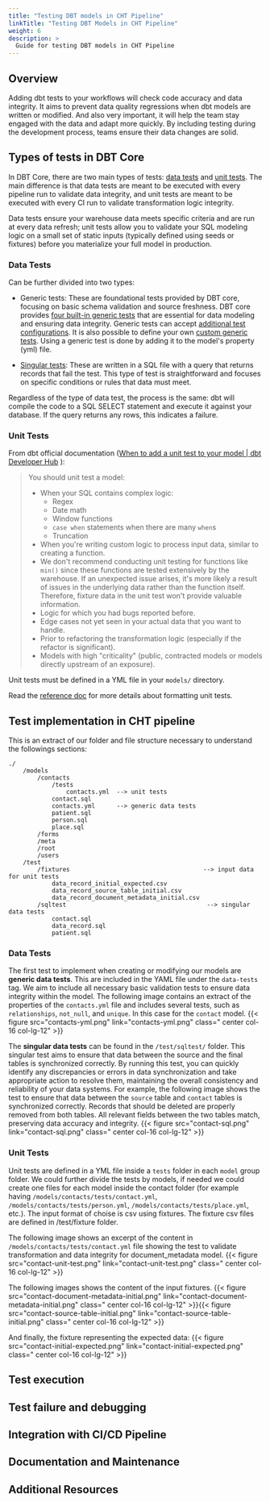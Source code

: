 ```yaml
---
title: "Testing DBT models in CHT Pipeline"
linkTitle: "Testing DBT Models in CHT Pipeline"
weight: 6
description: >
  Guide for testing DBT models in CHT Pipeline
---
```


## Overview

Adding dbt tests to your workflows will check code accuracy and data integrity. It aims to prevent data quality regressions when dbt models are written or modified. And also very important, it will help the team stay engaged with the data and adapt more quickly. By including testing during the development process, teams ensure their data changes are solid.

## Types of tests in DBT Core

In DBT Core, there are two main types of tests: [data tests](https://docs.getdbt.com/docs/build/data-tests) and [unit tests](https://docs.getdbt.com/docs/build/unit-tests). The main difference is that data tests are meant to be executed with every pipeline run to validate data integrity, and unit tests are meant to be executed with every CI run to validate transformation logic integrity.

Data tests ensure your warehouse data meets specific criteria and are run at every data refresh; unit tests allow you to validate your SQL modeling logic on a small set of static inputs (typically defined using seeds or fixtures) before you materialize your full model in production.

### Data Tests

Can be further divided into two types:
- Generic tests: These are foundational tests provided by DBT core, focusing on basic schema validation and source freshness. DBT core provides [four built-in generic tests](https://docs.getdbt.com/docs/build/data-tests#generic-data-tests) that are essential for data modeling and ensuring data integrity. Generic tests can accept [additional test configurations](https://docs.getdbt.com/reference/data-test-configs).
It is also possible to define your own [custom generic tests](https://docs.getdbt.com/best-practices/writing-custom-generic-tests).
Using a generic test is done by adding it to the model's property (yml) file.

- [Singular tests](https://docs.getdbt.com/docs/build/data-tests#singular-data-tests): These are written in a SQL file with a query that returns records that fail the test. This type of test is straightforward and focuses on specific conditions or rules that data must meet.

Regardless of the type of data test, the process is the same: dbt will compile the code to a SQL SELECT statement and execute it against your database. If the query returns any rows, this indicates a failure.

### Unit Tests

From dbt official documentation ([When to add a unit test to your model | dbt Developer Hub](https://docs.getdbt.com/docs/build/unit-tests#when-to-add-a-unit-test-to-your-model) ):

> You should unit test a model:
> - When your SQL contains complex logic:
>   - Regex
>   - Date math
>   - Window functions
>   - `case when` statements when there are many `when`s
>   - Truncation
> - When you're writing custom logic to process input data, similar to creating a function.
> - We don't recommend conducting unit testing for functions like `min()` since these functions are tested extensively by the warehouse. If an unexpected issue arises, it's more likely a result of issues in the underlying data rather than the function itself. Therefore, fixture data in the unit test won't provide valuable information.
> - Logic for which you had bugs reported before.
> - Edge cases not yet seen in your actual data that you want to handle.
> - Prior to refactoring the transformation logic (especially if the refactor is significant).
> - Models with high "criticality" (public, contracted models or models directly upstream of an exposure).

Unit tests must be defined in a YML file in your `models/` directory.

Read the [reference doc](https://docs.getdbt.com/reference/resource-properties/unit-tests) for more details about formatting unit tests.

## Test implementation in CHT pipeline

This is an extract of our folder and file structure necessary to understand the followings sections:

```
./
    /models
        /contacts
            /tests
                contacts.yml  --> unit tests
            contact.sql
            contacts.yml      --> generic data tests
            patient.sql
            person.sql
            place.sql
        /forms
        /meta
        /root
        /users
    /test
        /fixtures                                     --> input data for unit tests
            data_record_initial_expected.csv
            data_record_source_table_initial.csv
            data_record_document_metadata_initial.csv
        /sqltest                                       --> singular data tests
            contact.sql
            data_record.sql
            patient.sql
```

### Data Tests

The first test to implement when creating or modifying our models are **generic data tests**. This are included in the YAML file under the `data-tests` tag. We aim to include all necessary basic validation tests to ensure data integrity within the model. The following image contains an extract of the properties of the  `contacts.yml` file and includes several tests, such as `relationships`, `not_null`, and `unique`. In this case for the `contact` model.
{{< figure src="contacts-yml.png" link="contacts-yml.png" class=" center col-16 col-lg-12" >}}

The **singular data tests** can be found in the `/test/sqltest/` folder.
This singular test aims to ensure that data between the source and the final tables is synchronized correctly. By running this test, you can quickly identify any discrepancies or errors in data synchronization and take appropriate action to resolve them, maintaining the overall consistency and reliability of your data systems. For example, the following image shows the test to ensure that data between the `source` table and `contact` tables is synchronized correctly.
Records that should be deleted are properly removed from both tables.
All relevant fields between the two tables match, preserving data accuracy and integrity.
{{< figure src="contact-sql.png" link="contact-sql.png" class=" center col-16 col-lg-12" >}}

### Unit Tests

Unit tests are defined in a YML file inside a `tests` folder in each `model` group folder. We could further divide the tests by models, if needed we could create one files for each model inside the contact folder (for example having `/models/contacts/tests/contact.yml`, `/models/contacts/tests/person.yml`, `/models/contacts/tests/place.yml`, etc.). The input format of choise is csv using fixtures. The fixture csv files are defined in /test/fixture folder.

The following image shows an excerpt of the content in `/models/contacts/tests/contact.yml` file showing the test to validate transformation and data integrity for document_metadata model.
{{< figure src="contact-unit-test.png" link="contact-unit-test.png" class=" center col-16 col-lg-12" >}}

The following images shows the content of the input fixtures.
{{< figure src="contact-document-metadata-initial.png" link="contact-document-metadata-initial.png" class=" center col-16 col-lg-12" >}}{{< figure src="contact-source-table-initial.png" link="contact-source-table-initial.png" class=" center col-16 col-lg-12" >}}

And finally, the fixture representing the expected data:
{{< figure src="contact-initial-expected.png" link="contact-initial-expected.png" class=" center col-16 col-lg-12" >}}

## Test execution
## Test failure and debugging
## Integration with CI/CD Pipeline
## Documentation and Maintenance
## Additional Resources
